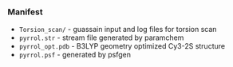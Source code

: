 ### Manifest

* `Torsion_scan/` - guassain input and log files for torsion scan
* `pyrrol.str` - stream file generated by paramchem
* `pyrrol_opt.pdb` - B3LYP geometry optimized Cy3-2S structure
* `pyrrol.psf` - generated by psfgen
